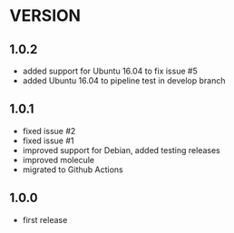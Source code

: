 # VERSION

## 1.0.2

* added support for Ubuntu 16.04 to fix issue #5
* added Ubuntu 16.04 to pipeline test in develop branch

## 1.0.1

* fixed issue #2
* fixed issue #1
* improved support for Debian, added testing releases
* improved molecule
* migrated to Github Actions

## 1.0.0

* first release

